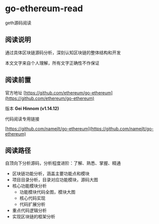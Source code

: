 # go-ethereum-read
geth源码阅读


## 阅读说明

通过具体区块链源码分析，深刻认知区块链的整体结构和开发

本文文字来自个人理解，所有文字正确性不作保证


## 阅读前置

官方地址 [https://github.com/ethereum/go-ethereum](https://github.com/ethereum/go-ethereum)

版本 **Gei Hinnom (v1.14.12)**

代码阅读专用链接

[https://github.com/namejlt/go-ethereum](https://github.com/namejlt/go-ethereum)


## 阅读路径

自顶向下分析源码，分析程度进阶：了解、熟悉、掌握、精通

- 区块链功能分析，涵盖主要功能点和模块
- 项目目录分析，目录对应功能模块，源码大图
- 核心功能模块分析
  - 功能模块代码全图，模块大图
  - 核心代码实现
  - 代码扩展分析
- 重点代码逻辑分析
- 实现区块链的框架分析


